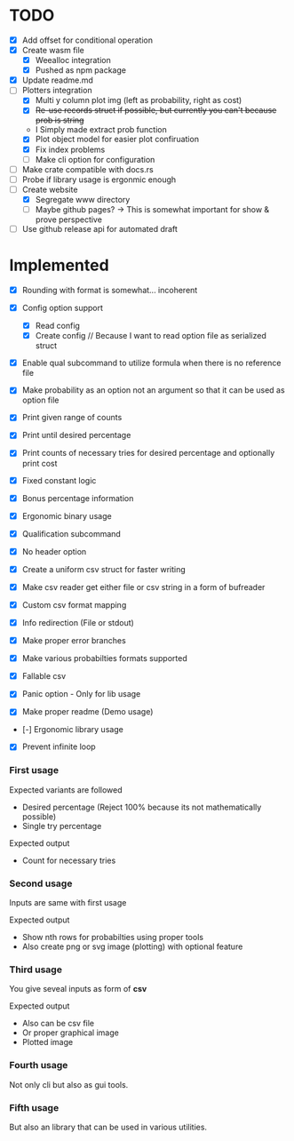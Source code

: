 # TODO

* [x] Add offset for conditional operation
* [x] Create wasm file
	* [x] Weealloc integration
	* [x] Pushed as npm package
* [x] Update readme.md
* [ ] Plotters integration
	* [x] Multi y column plot img (left as probability, right as cost)
	* [x] ~~Re-use records struct if possible, but currently you can't because prob is string~~
	- I Simply made extract prob function
	* [x] Plot object model for easier plot confiruation
	* [x] Fix index problems
	* [ ] Make cli option for configuration

* [ ] Make crate compatible with docs.rs
* [ ] Probe if library usage is ergonmic enough
* [ ] Create website
	* [x] Segregate www directory
	* [ ] Maybe github pages? -> This is somewhat important for show & prove perspective
* [ ] Use github release api for automated draft

# Implemented

* [x] Rounding with format is somewhat... incoherent
* [x] Config option support
	* [x] Read config
	* [x] Create config // Because I want to read option file as serialized struct

* [x] Enable qual subcommand to utilize formula when there is no reference file
* [x] Make probability as an option not an argument so that it can be used as
option file

* [x] Print given range of counts
* [x] Print until desired percentage
* [x] Print counts of necessary tries for desired percentage and optionally
print cost
* [x] Fixed constant logic
* [x] Bonus percentage information
* [x] Ergonomic binary usage
* [x] Qualification subcommand
* [x] No header option
* [x] Create a uniform csv struct for faster writing
* [x] Make csv reader get either file or csv string in a form of bufreader
* [x] Custom csv format mapping
* [x] Info redirection (File or stdout)
* [x] Make proper error branches
* [x] Make various probabilties formats supported
* [x] Fallable csv
* [x] Panic option - Only for lib usage
* [x] Make proper readme (Demo usage)
* [-] Ergonomic library usage
* [x] Prevent infinite loop


### First usage

Expected variants are followed

- Desired percentage (Reject 100% because its not mathematically possible)
- Single try percentage

Expected output

- Count for necessary tries

### Second usage

Inputs are same with first usage

Expected output

- Show nth rows for probabilties using proper tools 
- Also create png or svg image (plotting) with optional feature

### Third usage

You give seveal inputs as form of **csv**

Expected output

- Also can be csv file
- Or proper graphical image
- Plotted image

### Fourth usage

Not only cli but also as gui tools.

### Fifth usage

But also an library that can be used in various utilities.
